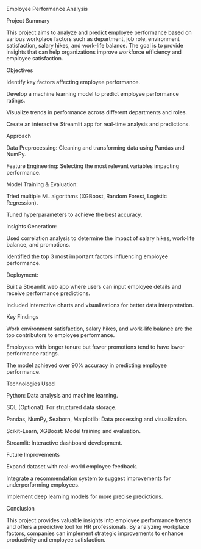 Employee Performance Analysis

Project Summary

This project aims to analyze and predict employee performance based on various workplace factors such as department, job role, environment satisfaction, salary hikes, and work-life balance. The goal is to provide insights that can help organizations improve workforce efficiency and employee satisfaction.

Objectives

Identify key factors affecting employee performance.

Develop a machine learning model to predict employee performance ratings.

Visualize trends in performance across different departments and roles.

Create an interactive Streamlit app for real-time analysis and predictions.

Approach

Data Preprocessing: Cleaning and transforming data using Pandas and NumPy.

Feature Engineering: Selecting the most relevant variables impacting performance.

Model Training & Evaluation:

Tried multiple ML algorithms (XGBoost, Random Forest, Logistic Regression).

Tuned hyperparameters to achieve the best accuracy.

Insights Generation:

Used correlation analysis to determine the impact of salary hikes, work-life balance, and promotions.

Identified the top 3 most important factors influencing employee performance.

Deployment:

Built a Streamlit web app where users can input employee details and receive performance predictions.

Included interactive charts and visualizations for better data interpretation.

Key Findings

Work environment satisfaction, salary hikes, and work-life balance are the top contributors to employee performance.

Employees with longer tenure but fewer promotions tend to have lower performance ratings.

The model achieved over 90% accuracy in predicting employee performance.

Technologies Used

Python: Data analysis and machine learning.

SQL (Optional): For structured data storage.

Pandas, NumPy, Seaborn, Matplotlib: Data processing and visualization.

Scikit-Learn, XGBoost: Model training and evaluation.

Streamlit: Interactive dashboard development.

Future Improvements

Expand dataset with real-world employee feedback.

Integrate a recommendation system to suggest improvements for underperforming employees.

Implement deep learning models for more precise predictions.

Conclusion

This project provides valuable insights into employee performance trends and offers a predictive tool for HR professionals. By analyzing workplace factors, companies can implement strategic improvements to enhance productivity and employee satisfaction.
   
 

 
